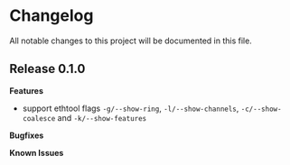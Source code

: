 # Changelog

All notable changes to this project will be documented in this file.

## Release 0.1.0

**Features**

* support ethtool flags `-g/--show-ring`, `-l/--show-channels`, `-c/--show-coalesce` and `-k/--show-features`

**Bugfixes**

**Known Issues**
